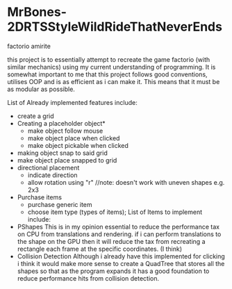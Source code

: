 # MrBones-2DRTSStyleWildRideThatNeverEnds
factorio amirite

this project is to essentially attempt to recreate the game factorio (with similar mechanics) using my current understanding of programming.
It is somewhat important to me that this project follows good conventions, utilises OOP and is as efficient as i can make it. 
This means that it must be as modular as possible.

List of Already implemented features include:
  - create a grid
  - Creating a placeholder object*
    - make object follow mouse 
    - make object place when clicked 
    - make object pickable when clicked 
  - making object snap to said grid 
  - make object place snapped to grid 
  - directional placement
    - indicate direction
    - allow rotation using "r"  //note: doesn't work with uneven shapes e.g. 2x3
  - Purchase items 
    - purchase generic item 
    - choose item type (types of items);
List of Items to implement include:
  - PShapes
    This is in my opinion essential to reduce the performance tax on CPU from translations and rendering. if i can perform translations to
    the shape on the GPU then it will reduce the tax from recreating a rectangle each frame at the specific coordinates. (I think)
  - Collision Detection
    Although i already have this implemented for clicking i think it would make more sense to create a QuadTree that stores all the shapes
    so that as the program expands it has a good foundation to reduce performance hits from collision detection.
    

